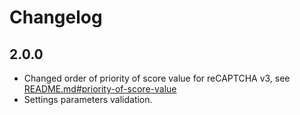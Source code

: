 # Changelog

## 2.0.0

*   Changed order of priority of score value for reCAPTCHA v3, see [README.md#priority-of-score-value](https://github.com/llybin/drf-recaptcha/blob/master/README.md#priority-of-score-value)
*   Settings parameters validation.
